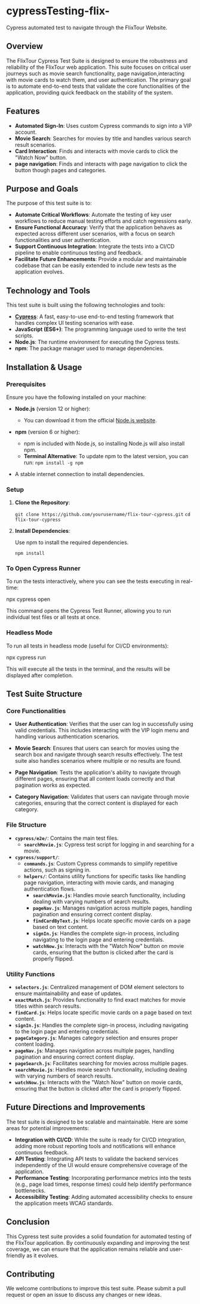 # cypressTesting-flix-

Cypress automated test to navigate through the FlixTour Website.

## Overview

The FlixTour Cypress Test Suite is designed to ensure the robustness and reliability of the FlixTour web application. This suite focuses on critical user journeys such as movie search functionality, page navigation,interacting with movie cards to watch them, and user authentication. The primary goal is to automate end-to-end tests that validate the core functionalities of the application, providing quick feedback on the stability of the system.

## Features

- **Automated Sign-In**: Uses custom Cypress commands to sign into a VIP account.
- **Movie Search**: Searches for movies by title and handles various search result scenarios.
- **Card Interaction**: Finds and interacts with movie cards to click the "Watch Now" button.
- **page navigation**: Finds and interacts with page navigation to click the button though pages and categories.

## Purpose and Goals

The purpose of this test suite is to:

- **Automate Critical Workflows**: Automate the testing of key user workflows to reduce manual testing efforts and catch regressions early.
- **Ensure Functional Accuracy**: Verify that the application behaves as expected across different user scenarios, with a focus on search functionalities and user authentication.
- **Support Continuous Integration**: Integrate the tests into a CI/CD pipeline to enable continuous testing and feedback.
- **Facilitate Future Enhancements**: Provide a modular and maintainable codebase that can be easily extended to include new tests as the application evolves.

## Technology and Tools

This test suite is built using the following technologies and tools:

- **[Cypress](https://www.cypress.io/)**: A fast, easy-to-use end-to-end testing framework that handles complex UI testing scenarios with ease.
- **JavaScript (ES6+)**: The programming language used to write the test scripts.
- **Node.js**: The runtime environment for executing the Cypress tests.
- **npm**: The package manager used to manage dependencies.

## Installation & Usage

### Prerequisites

Ensure you have the following installed on your machine:

- **Node.js** (version 12 or higher):

  - You can download it from the official [Node.js website](https://nodejs.org/en/download/).

- **npm** (version 6 or higher):

  - npm is included with Node.js, so installing Node.js will also install npm.
  - **Terminal Alternative**: To update npm to the latest version, you can run:
    ` npm install -g npm `

- A stable internet connection to install dependencies.

### Setup

1. **Clone the Repository**:

   ` git clone https://github.com/yourusername/flix-tour-cypress.git `
   ` cd flix-tour-cypress `

2. **Install Dependencies**:

   Use npm to install the required dependencies.

   ` npm install `

### To Open Cypress Runner

To run the tests interactively, where you can see the tests executing in real-time:

npx cypress open

This command opens the Cypress Test Runner, allowing you to run individual test files or all tests at once.

### Headless Mode

To run all tests in headless mode (useful for CI/CD environments):

npx cypress run


This will execute all the tests in the terminal, and the results will be displayed after completion.

## Test Suite Structure

### Core Functionalities

- **User Authentication**: Verifies that the user can log in successfully using valid credentials. This includes interacting with the VIP login menu and handling various authentication scenarios.
- **Movie Search**: Ensures that users can search for movies using the search box and navigate through search results effectively. The test suite also handles scenarios where multiple or no results are found.

- **Page Navigation**: Tests the application's ability to navigate through different pages, ensuring that all content loads correctly and that pagination works as expected.

- **Category Navigation**: Validates that users can navigate through movie categories, ensuring that the correct content is displayed for each category.

### File Structure

- **`cypress/e2e/`**: Contains the main test files.
  - **`searchMovie.js`**: Cypress test script for logging in and searching for a movie.
- **`cypress/support/`**:
  - **`commands.js`**: Custom Cypress commands to simplify repetitive actions, such as signing in.
  - **`helpers/`**: Contains utility functions for specific tasks like handling page navigation, interacting with movie cards, and managing authentication flows.
    - **`searchMovie.js`**: Handles movie search functionality, including dealing with varying numbers of search results.
    - **`pageNav.js`**: Manages navigation across multiple pages, handling pagination and ensuring correct content display.
    - **`findCardByText.js`**: Helps locate specific movie cards on a page based on text content.
    - **`signIn.js`**: Handles the complete sign-in process, including navigating to the login page and entering credentials.
    - **`watchNow.js`**: Interacts with the "Watch Now" button on movie cards, ensuring that the button is clicked after the card is properly flipped.

### Utility Functions

- **`selectors.js`**: Centralized management of DOM element selectors to ensure maintainability and ease of updates.
- **`exactMatch.js`**: Provides functionality to find exact matches for movie titles within search results.
- **`findCard.js`**: Helps locate specific movie cards on a page based on text content.
- **`signIn.js`**: Handles the complete sign-in process, including navigating to the login page and entering credentials.
- **`pageCategory.js`**: Manages category selection and ensures proper content loading.
- **`pageNav.js`**: Manages navigation across multiple pages, handling pagination and ensuring correct content display.
- **`pageSearch.js`**: Facilitates searching for movies across multiple pages.
- **`searchMovie.js`**: Handles movie search functionality, including dealing with varying numbers of search results.
- **`watchNow.js`**: Interacts with the "Watch Now" button on movie cards, ensuring that the button is clicked after the card is properly flipped.

## Future Directions and Improvements

The test suite is designed to be scalable and maintainable. Here are some areas for potential improvements:

- **Integration with CI/CD**: While the suite is ready for CI/CD integration, adding more robust reporting tools and notifications will enhance continuous feedback.
- **API Testing**: Integrating API tests to validate the backend services independently of the UI would ensure comprehensive coverage of the application.
- **Performance Testing**: Incorporating performance metrics into the tests (e.g., page load times, response times) could help identify performance bottlenecks.
- **Accessibility Testing**: Adding automated accessibility checks to ensure the application meets WCAG standards.

## Conclusion

This Cypress test suite provides a solid foundation for automated testing of the FlixTour application. By continuously expanding and improving the test coverage, we can ensure that the application remains reliable and user-friendly as it evolves.

## Contributing

We welcome contributions to improve this test suite. Please submit a pull request or open an issue to discuss any changes or new ideas.
